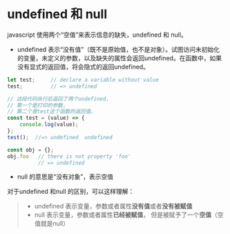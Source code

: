 # undefined 和 null
javascript 使用两个“空值”来表示信息的缺失，undefined 和 null。  
* undefined 表示“没有值”（既不是原始值，也不是对象）。试图访问未初始化的变量，未定义的参数，以及缺失的属性会返回undefined。在函数中，如果没有显式的返回值，将会隐式的返回undefined。  
```js
let test;     // declare a variable without value
test;         // => undefined

// 这段代码执行后返回了两个undefined，
// 第一个是打印的参数，
// 第二个是test这个函数的返回值。
const test = (value) => {
    console.log(value);
};
test();  //=> undefined  undefined

const obj = {};
obj.foo   // there is not property 'foo'
          // => undefined
```
* null 的意思是“没有对象”，表示空值  

对于undefined 和null 的区别，可以这样理解：
> * undefined 表示变量，参数或者属性**没有值**或者**没有被赋值**  
> * null 表示变量，参数或者属性**已经被赋值**， 但是被赋予了一个**空值**（空值就是null）




